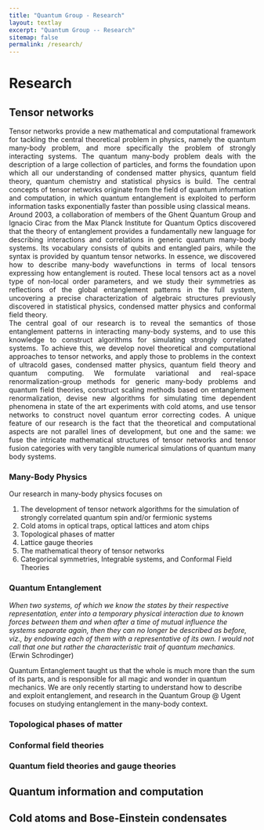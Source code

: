 ```yaml
---
title: "Quantum Group - Research"
layout: textlay
excerpt: "Quantum Group -- Research"
sitemap: false
permalink: /research/
---
```


# Research

## Tensor networks

<p style="text-align:justify">
Tensor networks provide a new mathematical and computational framework for tackling the central theoretical problem in physics, namely the quantum many-body problem, and more specifically the problem of strongly interacting systems.  The quantum many-body problem deals with the description of a large collection of particles, and forms the foundation upon which all our understanding of condensed matter physics, quantum field theory, quantum chemistry and statistical physics is build. The central concepts of tensor networks originate from the field of quantum information and computation, in which quantum entanglement is exploited to perform information tasks exponentially faster than possible using classical means.<br>
Around 2003, a collaboration of members of the Ghent Quantum Group and Ignacio Cirac from the Max Planck Institute for Quantum Optics discovered that the theory of entanglement provides a fundamentally new language for describing interactions and correlations in generic quantum many-body systems. Its vocabulary consists of qubits and entangled pairs, while the syntax is provided by quantum tensor networks. In essence, we discovered how to describe many-body wavefunctions in terms of local tensors expressing how entanglement is routed. These local tensors act as a novel type of non-local order parameters, and we study their symmetries as reflections of the global entanglement patterns in the full system, uncovering a precise characterization of algebraic structures previously discovered in statistical physics, condensed matter physics and conformal field theory.<br>
The central goal of our research is to reveal the semantics of those entanglement patterns in interacting many-body systems, and to use this knowledge to construct algorithms for simulating strongly correlated systems. To achieve this, we develop novel theoretical and computational approaches to tensor networks, and apply those to problems in the context of ultracold gases, condensed matter physics, quantum field theory and quantum computing. We  formulate variational and real-space renormalization-group methods for generic many-body problems and quantum field theories, construct scaling methods based on entanglement renormalization, devise new algorithms for simulating time dependent phenomena in state of the art experiments with cold atoms, and use tensor networks to construct novel quantum error correcting codes. A unique feature of our research is the fact that the theoretical and computational aspects are not parallel lines of development, but one and the same: we fuse the intricate mathematical structures of tensor networks and tensor fusion categories with very tangible numerical simulations of quantum many body systems.

### Many-Body Physics


Our research in many-body physics focuses on <br>
1. The development of tensor network algorithms for the simulation of strongly correlated quantum spin and/or fermionic systems <br>
2. Cold atoms in optical traps, optical lattices and atom chips <br>
3. Topological phases of matter <br>
4. Lattice gauge theories <br> 
5. The mathematical theory of tensor networks <br> 
6. Categorical symmetries, Integrable systems, and Conformal Field Theories <br>


### Quantum Entanglement

<i> When two systems, of which we know the states by their respective representation, enter into a temporary physical interaction due to known forces between them and when after a time of mutual influence the systems separate again, then they can no longer be described as before, viz., by endowing each of them with a representative of its own. I would not call that one but rather the characteristic trait of quantum mechanics. </i> (Erwin Schrodinger) <br>

	
Quantum Entanglement taught us that the whole is much more than the sum of its parts, and is responsible for all magic and wonder in quantum mechanics. We are only recently starting to understand how to describe and exploit entanglement, and research in the Quantum Group @ Ugent focuses on studying entanglement in the many-body context.  
	

### Topological phases of matter

### Conformal field theories

### Quantum field theories and gauge theories

## Quantum information and computation

## Cold atoms and Bose-Einstein condensates

</p>
<script type="text/javascript" async src="https://cdn.mathjax.org/mathjax/latest/MathJax.js?config=TeX-MML-AM_CHTML">
</script>
